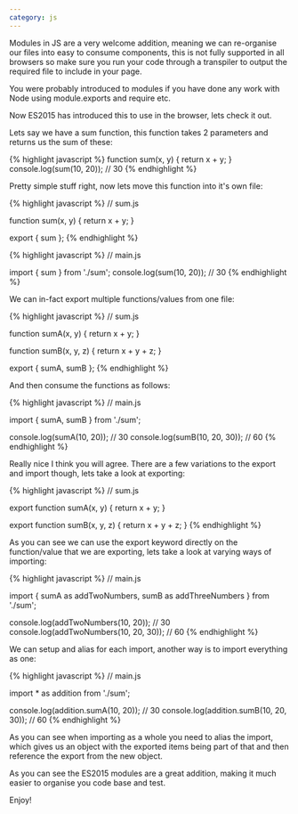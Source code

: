 ```yaml
---
category: js
---
```


Modules in JS are a very welcome addition, meaning we can re-organise our files into easy to consume components, this is not fully supported in all browsers so make sure you run your code through a transpiler to output the required file to include in your page.

You were probably introduced to modules if you have done any work with Node using module.exports and require etc.

Now ES2015 has introduced this to use in the browser, lets check it out.

Lets say we have a sum function, this function takes 2 parameters and returns us the sum of these:

{% highlight javascript %}
function sum(x, y) {
  return x + y;
}
console.log(sum(10, 20)); // 30
{% endhighlight %}

Pretty simple stuff right, now lets move this function into it's own file:

{% highlight javascript %}
// sum.js

function sum(x, y) {
  return x + y;
}

export { sum };
{% endhighlight %}

{% highlight javascript %}
// main.js

import { sum } from './sum';
console.log(sum(10, 20)); // 30
{% endhighlight %}

We can in-fact export multiple functions/values from one file:

{% highlight javascript %}
// sum.js

function sumA(x, y) {
  return x + y;
}

function sumB(x, y, z) {
  return x + y + z;
}

export { sumA, sumB };
{% endhighlight %}

And then consume the functions as follows:

{% highlight javascript %}
// main.js

import { sumA, sumB } from './sum';

console.log(sumA(10, 20)); // 30
console.log(sumB(10, 20, 30)); // 60
{% endhighlight %}

Really nice I think you will agree. There are a few variations to the export and import though, lets take a look at exporting:

{% highlight javascript %}
// sum.js

export function sumA(x, y) {
  return x + y;
}

export function sumB(x, y, z) {
  return x + y + z;
}
{% endhighlight %}

As you can see we can use the export keyword directly on the function/value that we are exporting, lets take a look at varying ways of importing:

{% highlight javascript %}
// main.js

import {
  sumA as addTwoNumbers,
  sumB as addThreeNumbers
} from './sum';

console.log(addTwoNumbers(10, 20)); // 30
console.log(addTwoNumbers(10, 20, 30)); // 60
{% endhighlight %}

We can setup and alias for each import, another way is to import everything as one:

{% highlight javascript %}
// main.js

import * as addition from './sum';

console.log(addition.sumA(10, 20)); // 30
console.log(addition.sumB(10, 20, 30)); // 60
{% endhighlight %}

As you can see when importing as a whole you need to alias the import, which gives us an object with the exported items being part of that and then reference the export from the new object.

As you can see the ES2015 modules are a great addition, making it much easier to organise you code base and test.

Enjoy!
